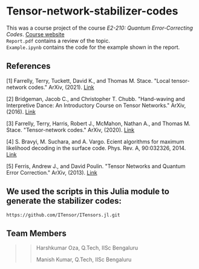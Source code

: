 # Tensor-network-stabilizer-codes
This was a course project of the course _E2-210: Quantum Error-Correcting Codes_. [Course website](https://ece.iisc.ac.in/~nkashyap/E2_210/)  
`Report.pdf` contains a review of the topic.    
`Example.ipynb` contains the code for the example shown in the report.

## References
[1] Farrelly, Terry, Tuckett, David K., and Thomas M. Stace. "Local tensor-network codes." ArXiv, (2021). [Link](https://iopscience.iop.org/article/10.1088/1367-2630/ac5e87)  

[2] Bridgeman, Jacob C., and Christopher T. Chubb. "Hand-waving and Interpretive Dance: An Introductory Course on Tensor Networks." ArXiv, (2016). [Link](https://iopscience.iop.org/article/10.1088/1751-8121/aa6dc3)  

[3] Farrelly, Terry, Harris, Robert J., McMahon, Nathan A., and Thomas M. Stace. "Tensor-network codes." ArXiv, (2020). [Link](https://arxiv.org/abs/2009.10329)   

[4] S. Bravyi, M. Suchara, and A. Vargo. Ecient algorithms for maximum likelihood decoding in the surface code. Phys. Rev. A, 90:032326, 2014. [Link](https://arxiv.org/abs/1405.4883)  

[5] Ferris, Andrew J., and David Poulin. "Tensor Networks and Quantum Error Correction." ArXiv, (2013). [Link](https://arxiv.org/abs/1312.4578)

## We used the scripts in this Julia module to generate the stabilizer codes: 

    https://github.com/ITensor/ITensors.jl.git

## Team Members
>> Harshkumar Oza, Q.Tech, IISc Bengaluru
>> >> 
>> Manish Kumar, Q.Tech, IISc Bengaluru
